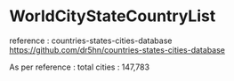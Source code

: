 # WorldCityStateCountryList

reference : countries-states-cities-database
https://github.com/dr5hn/countries-states-cities-database

As per reference : total cities : 147,783
